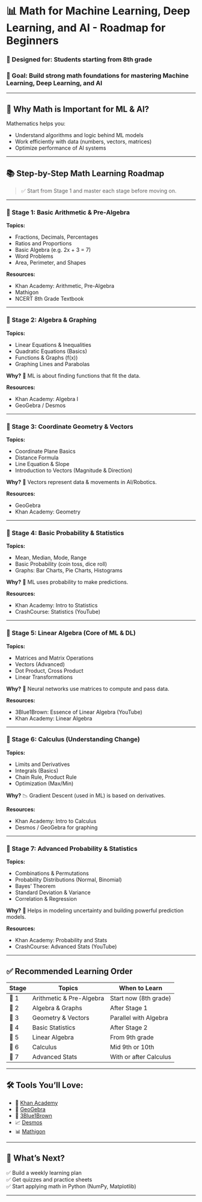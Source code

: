 # 📊 Math for Machine Learning, Deep Learning, and AI - Roadmap for Beginners

### 👦 Designed for: Students starting from 8th grade
### 🚀 Goal: Build strong math foundations for mastering Machine Learning, Deep Learning, and AI
---

## 📌 Why Math is Important for ML & AI?

Mathematics helps you:
- Understand algorithms and logic behind ML models
- Work efficiently with data (numbers, vectors, matrices)
- Optimize performance of AI systems

---

## 📚 Step-by-Step Math Learning Roadmap

> ✅ Start from Stage 1 and master each stage before moving on.

---

### 📘 Stage 1: Basic Arithmetic & Pre-Algebra
**Topics:**
- Fractions, Decimals, Percentages
- Ratios and Proportions
- Basic Algebra (e.g. 2x + 3 = 7)
- Word Problems
- Area, Perimeter, and Shapes

**Resources:**
- Khan Academy: Arithmetic, Pre-Algebra
- Mathigon
- NCERT 8th Grade Textbook

---

### 📗 Stage 2: Algebra & Graphing
**Topics:**
- Linear Equations & Inequalities
- Quadratic Equations (Basics)
- Functions & Graphs (f(x))
- Graphing Lines and Parabolas

**Why?** 🧠 ML is about finding functions that fit the data.

**Resources:**
- Khan Academy: Algebra I
- GeoGebra / Desmos

---

### 📙 Stage 3: Coordinate Geometry & Vectors
**Topics:**
- Coordinate Plane Basics
- Distance Formula
- Line Equation & Slope
- Introduction to Vectors (Magnitude & Direction)

**Why?** 🔁 Vectors represent data & movements in AI/Robotics.

**Resources:**
- GeoGebra
- Khan Academy: Geometry

---

### 📒 Stage 4: Basic Probability & Statistics
**Topics:**
- Mean, Median, Mode, Range
- Basic Probability (coin toss, dice roll)
- Graphs: Bar Charts, Pie Charts, Histograms

**Why?** 🔮 ML uses probability to make predictions.

**Resources:**
- Khan Academy: Intro to Statistics
- CrashCourse: Statistics (YouTube)

---

### 📕 Stage 5: Linear Algebra (Core of ML & DL)
**Topics:**
- Matrices and Matrix Operations
- Vectors (Advanced)
- Dot Product, Cross Product
- Linear Transformations

**Why?** 🧠 Neural networks use matrices to compute and pass data.

**Resources:**
- 3Blue1Brown: Essence of Linear Algebra (YouTube)
- Khan Academy: Linear Algebra

---

### 📔 Stage 6: Calculus (Understanding Change)
**Topics:**
- Limits and Derivatives
- Integrals (Basics)
- Chain Rule, Product Rule
- Optimization (Max/Min)

**Why?** 📉 Gradient Descent (used in ML) is based on derivatives.

**Resources:**
- Khan Academy: Intro to Calculus
- Desmos / GeoGebra for graphing

---

### 📓 Stage 7: Advanced Probability & Statistics
**Topics:**
- Combinations & Permutations
- Probability Distributions (Normal, Binomial)
- Bayes’ Theorem
- Standard Deviation & Variance
- Correlation & Regression

**Why?** 🤖 Helps in modeling uncertainty and building powerful prediction models.

**Resources:**
- Khan Academy: Probability and Stats
- CrashCourse: Advanced Stats (YouTube)

---

## ✅ Recommended Learning Order

| Stage | Topics | When to Learn |
|-------|--------|----------------|
| 📘 1  | Arithmetic & Pre-Algebra | Start now (8th grade) |
| 📗 2  | Algebra & Graphs         | After Stage 1         |
| 📙 3  | Geometry & Vectors       | Parallel with Algebra |
| 📒 4  | Basic Statistics         | After Stage 2         |
| 📕 5  | Linear Algebra           | From 9th grade        |
| 📔 6  | Calculus                 | Mid 9th or 10th       |
| 📓 7  | Advanced Stats           | With or after Calculus|

---

## 🛠 Tools You’ll Love:
- 🔢 [Khan Academy](https://www.khanacademy.org)
- 🎨 [GeoGebra](https://www.geogebra.org)
- 🧠 [3Blue1Brown](https://www.youtube.com/c/3blue1brown)
- 📈 [Desmos](https://www.desmos.com)
- 📊 [Mathigon](https://mathigon.org)

---

## 🎯 What’s Next?

✅ Build a weekly learning plan  
✅ Get quizzes and practice sheets  
✅ Start applying math in Python (NumPy, Matplotlib)  

---
